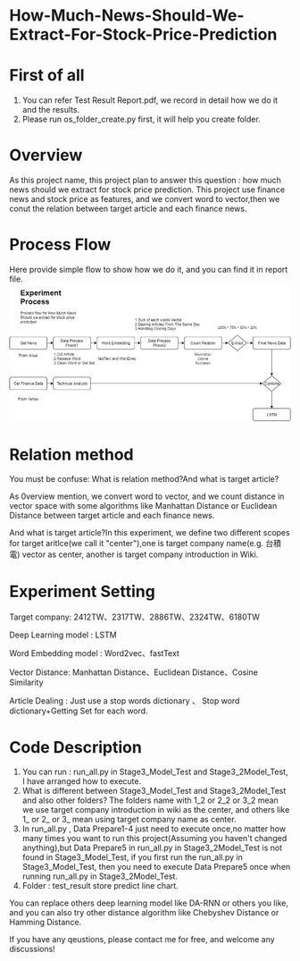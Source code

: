 # How-Much-News-Should-We-Extract-For-Stock-Price-Prediction

# First of all
1. You can refer Test Result Report.pdf, we record in detail how we do it and the results.
2. Please run os_folder_create.py first, it will help you create folder.

# Overview
As this project name, this project plan to answer this question : how much news should we extract for stock price prediction.
This project use finance news and stock price as features, and we convert word to vector,then we conut the relation between target article and each finance news.

# Process Flow
Here provide simple flow to show how we do it, and you can find it in report file.
![image](https://github.com/arleigh418/How-Much-News-Should-We-Extract-For-Stock-Price-Prediction/blob/master/img/flow.png)

# Relation method
You must be confuse: What is relation method?And what is target article? 

As 0verview mention, we convert word to vector, and we count distance in vector space with some algorithms like Manhattan Distance or Euclidean Distance between target article and each finance news.

And what is target article?In this experiment, we define two different scopes for target aritlce(we call it "center"),one is target company name(e.g. 台積電) vector as center, another is target company introduction in Wiki.

# Experiment Setting
Target company: 2412TW、2317TW、2886TW、2324TW、6180TW

Deep Learning model : LSTM

Word Embedding model : Word2vec、fastText

Vector Distance: Manhattan Distance、Euclidean Distance、Cosine Similarity

Article Dealing : Just use a stop words dictionary 、 Stop word dictionary+Getting Set for each word.

# Code Description
1. You can run : run_all.py in Stage3_Model_Test and Stage3_2Model_Test, I have arranged how to execute.
2. What is different between Stage3_Model_Test and Stage3_2Model_Test and also other folders? The folders name with 1_2 or 2_2 or 3_2 mean we use target company introduction in wiki as the center, and others like 1_ or 2_ or 3_ mean using target company name as center.
3. In run_all.py , Data Prepare1-4 just need to execute once,no matter how many times you want to run this project(Assuming you haven't changed anything),but Data Prepare5 in run_all.py in Stage3_2Model_Test is not found in Stage3_Model_Test, if you first run the run_all.py in Stage3_Model_Test, then you need to execute Data Prepare5 once when running run_all.py in Stage3_2Model_Test.
4. Folder : test_result store predict line chart.

You can replace others deep learning model like DA-RNN or others you like, and you can also try other distance algorithm like Chebyshev Distance or Hamming Distance.

If you have any qeustions, please contact me for free, and welcome any discussions!

